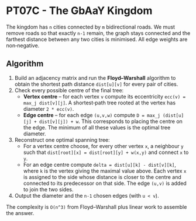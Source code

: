 # PT07C - The GbAaY Kingdom

The kingdom has `n` cities connected by `m` bidirectional roads. We must
remove roads so that exactly `n-1` remain, the graph stays connected and the
farthest distance between any two cities is minimised.  All edge weights are
non‑negative.

## Algorithm

1. Build an adjacency matrix and run the **Floyd–Warshall** algorithm to obtain
   the shortest path distance `dist[u][v]` for every pair of cities.
2. Check every possible centre of the final tree:
   * **Vertex centre** – for each vertex `v` compute its eccentricity
     `ecc(v) = max_j dist[v][j]`.  A shortest‑path tree rooted at the vertex has
     diameter `2 * ecc(v)`.
   * **Edge centre** – for each edge `(u,v,w)` compute
     `D = max_j (dist[u][j] + dist[v][j]) + w`.  This corresponds to placing the
     centre on the edge.  The minimum of all these values is the optimal tree
     diameter.
3. Reconstruct one optimal spanning tree:
   * For a vertex centre choose, for every other vertex `x`, a neighbour `y`
     such that `dist[root][x] = dist[root][y] + w(x,y)` and connect `x` to `y`.
   * For an edge centre compute
     `delta = dist[u][k] - dist[v][k]`, where `k` is the vertex giving the
     maximal value above.  Each vertex `x` is assigned to the side whose
     distance is closer to the centre and connected to its predecessor on that
     side.  The edge `(u,v)` is added to join the two sides.
4. Output the diameter and the `n-1` chosen edges (with `u < v`).

The complexity is `O(n^3)` from Floyd–Warshall plus linear work to assemble the
answer.
